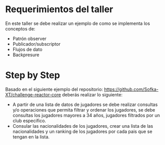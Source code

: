 # Requerimientos del taller

En este taller se debe realizar un ejemplo de como se implementa los conceptos de:

* Patrón observer
* Publicador/subscriptor
* Flujos de dato 
* Backpresure


# Step by Step

Basado en el siguiente ejemplo del repositorio: https://github.com/Sofka-XT/challenge-reactor-core deberás realizar lo siguiente:

* A partir de una lista de datos de jugadores se debe realizar consultas y/o operaciones que permita filtrar y ordenar los jugadores, se debe consultas los jugadores mayores a 34 años, jugadores filtrados por un club especifico.
* Consular las nacionalidades de los jugadores, crear una lista de las nacionalidades y un ranking de los jugadores por cada pais que se tengan en la lista.

